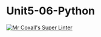 # Unit5-06-Python
[![Mr Coxall's Super Linter](https://github.com/ICS3U-Programming-NathanA/Unit5-06-Python/workflows/Mr%20Coxall's%20Super%20Linter/badge.svg)](https://github.com/ICS3U-Programming-NathanA/Unit5-06-Python/actions/)
